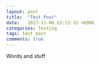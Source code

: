 ```yaml
---
layout: post
title:  "Test Post"
date:   2017-11-06 22:12:32 +0900
categories: Testing
tags: test post
comments: true
---
```

Words and stuff
